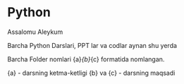 # Python
Assalomu Aleykum 

Barcha Python Darslari, PPT lar va codlar aynan shu yerda

Barcha Folder nomlari {a}_{b}_{c} formatida nomlangan.

{a} - darsning ketma-ketligi
{b} va {c} - darsning maqsadi
